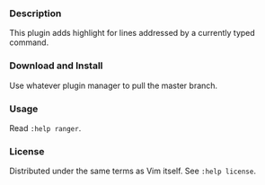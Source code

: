 ### Description

This plugin adds highlight for lines addressed by a currently typed command.

### Download and Install

Use whatever plugin manager to pull the master branch.

### Usage

Read `:help ranger`.

### License
Distributed under the same terms as Vim itself. See `:help license`.
